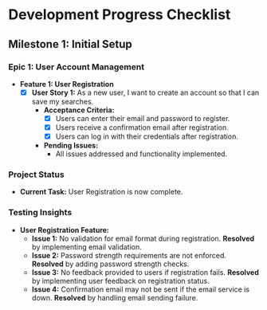 # Development Progress Checklist

## Milestone 1: Initial Setup

### Epic 1: User Account Management
- **Feature 1: User Registration**
  - [x] **User Story 1:** As a new user, I want to create an account so that I can save my searches.
    - **Acceptance Criteria:**
      - [x] Users can enter their email and password to register.
      - [x] Users receive a confirmation email after registration.
      - [x] Users can log in with their credentials after registration.
    - **Pending Issues:**
      - All issues addressed and functionality implemented.

### Project Status
- **Current Task:** User Registration is now complete.

### Testing Insights
- **User Registration Feature:**
  - **Issue 1:** No validation for email format during registration. **Resolved** by implementing email validation.
  - **Issue 2:** Password strength requirements are not enforced. **Resolved** by adding password strength checks.
  - **Issue 3:** No feedback provided to users if registration fails. **Resolved** by implementing user feedback on registration status.
  - **Issue 4:** Confirmation email may not be sent if the email service is down. **Resolved** by handling email sending failure.
